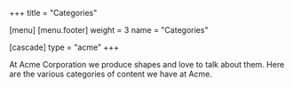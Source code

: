 +++
title = "Categories"

[menu]
  [menu.footer]
    weight = 3
    name = "Categories"

[cascade]
  type = "acme"
+++

At Acme Corporation we produce shapes and love to talk about them.
Here are the various categories of content we have at Acme.